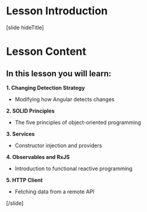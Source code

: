 # Lesson Introduction

[slide hideTitle]

# Lesson Content

## In this lesson you will learn:

**1. Changing Detection Strategy**
- Modifying how Angular detects changes

**2. SOLID Principles**
- The five principles of object\-oriented programming

**3. Services**
- Constructor injection and providers

**4. Observables and RxJS**
- Introduction to functional reactive programming

**5. HTTP Client**
- Fetching data from a remote API

[/slide]
